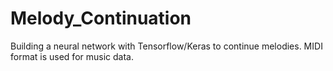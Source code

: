 # Melody_Continuation
Building a neural network with Tensorflow/Keras to continue melodies. MIDI format is used for music data.
